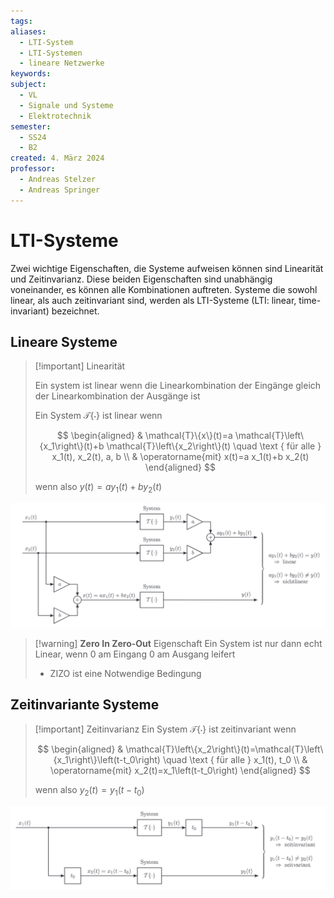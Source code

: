 ```yaml
---
tags: 
aliases:
  - LTI-System
  - LTI-Systemen
  - lineare Netzwerke
keywords: 
subject:
  - VL
  - Signale und Systeme
  - Elektrotechnik
semester:
  - SS24
  - B2
created: 4. März 2024
professor:
  - Andreas Stelzer
  - Andreas Springer
---
```


# LTI-Systeme

Zwei wichtige Eigenschaften, die Systeme aufweisen können sind Linearität und Zeitinvarianz. Diese beiden Eigenschaften sind unabhängig voneinander, es können alle Kombinationen auftreten. Systeme die sowohl linear, als auch zeitinvariant sind, werden als LTI-Systeme (LTI: linear, time-invariant) bezeichnet.

## Lineare Systeme

> [!important] Linearität
> 
> Ein system ist linear wenn die Linearkombination der Eingänge gleich der Linearkombination der Ausgänge ist 
> 
> 
> Ein System $\mathcal{T}\{\cdot\}$ ist linear wenn
> 
> $$
> \begin{aligned}
> & \mathcal{T}\{x\}(t)=a \mathcal{T}\left\{x_1\right\}(t)+b \mathcal{T}\left\{x_2\right\}(t) \quad \text { für alle } x_1(t), x_2(t), a, b \\
> & \operatorname{mit} x(t)=a x_1(t)+b x_2(t)
> \end{aligned}
> $$
> 
> wenn also $y(t)=a y_1(t)+b y_2(t)$
> 

![invert_dark](assets/LinSys.png)

> [!warning] **Zero In Zero-Out** Eigenschaft
> Ein System ist nur dann echt Linear, wenn 0 am Eingang 0 am Ausgang leifert
> - ZIZO ist eine Notwendige Bedingung

## Zeitinvariante Systeme

> [!important] Zeitinvarianz
> Ein System $\mathcal{T}\{\cdot\}$ ist zeitinvariant wenn
> 
> $$
> \begin{aligned}
> & \mathcal{T}\left\{x_2\right\}(t)=\mathcal{T}\left\{x_1\right\}\left(t-t_0\right) \quad \text { für alle } x_1(t), t_0 \\
> & \operatorname{mit} x_2(t)=x_1\left(t-t_0\right)
> \end{aligned}
> $$
> 
> wenn also $y_2(t)=y_1\left(t-t_0\right)$
> 

![](assets/Pasted%20image%2020241120155809.png)

